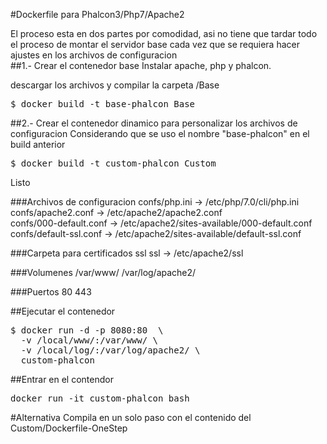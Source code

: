 #Dockerfile para Phalcon3/Php7/Apache2

El proceso esta en dos partes por comodidad, asi no tiene que tardar todo el proceso de montar el servidor base cada vez que se requiera  hacer ajustes en los archivos de configuracion 
<br>
##1.- Crear el contenedor base
Instalar apache, php y phalcon.
<p>descargar los archivos y compilar la carpeta /Base </p>

<pre>
$ docker build -t base-phalcon Base 
</pre>

##2.- Crear el contenedor dinamico para personalizar los archivos de configuracion 
Considerando que se uso el nombre "base-phalcon" en el build anterior
<pre>
$ docker build -t custom-phalcon Custom 
</pre>
Listo


###Archivos de configuracion
confs/php.ini           -> /etc/php/7.0/cli/php.ini
<br>
confs/apache2.conf      ->	/etc/apache2/apache2.conf
<br>
confs/000-default.conf  -> /etc/apache2/sites-available/000-default.conf
<br>
confs/default-ssl.conf  -> /etc/apache2/sites-available/default-ssl.conf

###Carpeta para certificados ssl
ssl -> /etc/apache2/ssl 

###Volumenes
/var/www/ 
/var/log/apache2/

###Puertos
80 443


##Ejecutar el contenedor
<pre>
$ docker run -d -p 8080:80  \ 
  -v /local/www/:/var/www/ \
  -v /local/log/:/var/log/apache2/ \
  custom-phalcon
</pre>

##Entrar en el contendor
<pre>docker run -it custom-phalcon bash</pre>

#Alternativa
Compila en un solo paso con el contenido del Custom/Dockerfile-OneStep
